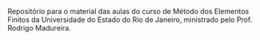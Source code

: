 Repositório para o material das aulas do curso de Método dos Elementos Finitos da Universidade do Estado do Rio de Janeiro, ministrado pelo Prof. Rodrigo Madureira.

